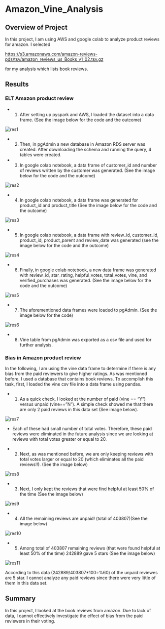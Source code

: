 # Amazon_Vine_Analysis

## Overview of Project 
In this project, I am using AWS and google colab to analyze product reviews for amazon. I selected 

https://s3.amazonaws.com/amazon-reviews-pds/tsv/amazon_reviews_us_Books_v1_02.tsv.gz

for my analysis which lists book reviews.
## Results
### ELT Amazon product review
-	1. After setting up pyspark and AWS, I loaded the dataset into a  data frame. (See the image below for the code and the outcome)

![res1](/img/fig1.png?raw=true)

-	2. Then, in pgAdmin a new database in Amazon RDS server was created. After downloading the schema and running the query, 4 tables were created.

-	3. In google colab notebook, a data frame of customer_id and number of reviews written by the customer was generated. (See the image below for the code and the outcome)

![res2](/img/fig2.png?raw=true)

-	4. In google colab notebook, a data frame was generated for product_id and product_title (See the image below for the code and the outcome)

![res3](/img/fig3.png?raw=true)

-	5. In google colab notebook, a data frame with review_id, customer_id, product_id, product_parent and review_date was generated (see the image below for the code and the outcome)

![res4](/img/fig4.png?raw=true)

-	6. Finally, in google colab notebook, a new data frame was generated with review_id, star_rating, helpful_votes, total_votes, vine, and verified_purchases was generated. (See the image below for the code and the outcome)

![res5](/img/fig5.png?raw=true)

-	7. The aforementioned data frames were loaded to pgAdmin. (See the image below for the code)

![res6](/img/fig6.png?raw=true)  

-	8. Vine table from pgAdmin was exported as a csv file and used for further analysis.

### Bias in Amazon product review

In the following, I am using the vine data frame to determine if there is any bias from the paid reviewers to give higher ratings. As was mentioned before, I used a database that contains book reviews. To accomplish this task, first, I loaded the vine csv file into a data frame using pandas.  
-	1. As a quick check, I looked at the number of paid (vine == “Y”) versus unpaid (vine==”N”). A simple check showed me that there are only 2 paid reviews in this data set (See image below). 

![res7](/img/fig7.png?raw=true)

-	Each of these had small number of total votes. Therefore, these paid reviews were eliminated in the future analysis since we are looking at reviews with total votes greater or equal to 20.

-	2.  Next, as was mentioned before, we are only keeping reviews with total votes larger or equal to 20 (which eliminates all the paid reviews!!). (See the image below)

![res8](/img/fig8.png?raw=true)

-	3. Next, I only kept the reviews that were find helpful at least 50% of the time (See the image below)

![res9](/img/fig9.png?raw=true)

-	4. All the remaining reviews are unpaid! (total of 403807)(See the image below)

![res10](/img/fig10.png?raw=true)

-	5. Among total of 403807 remaining reviews (that were found helpful at least 50% of the time) 242889 gave 5 stars (See the image below)

![res11](/img/fig11.png?raw=true)

According to this data (242889/403807*100=%60) of the unpaid reviewes are 5 star. I cannot analyze any paid reviews since there were very little of them in this data set.

## Summary
In this project, I looked at the book reviews from amazon. Due to lack of data, I cannot effectively investigate the effect of bias from the paid reviewers in their voting.  
